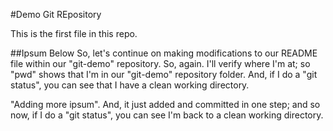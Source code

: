 #Demo Git REpository

This is the first file in this repo.

##Ipsum Below
So, let's continue on making modifications to our README file
within our "git-demo" repository. So, again. I'll verify where I'm at; so "pwd"
shows that I'm in our "git-demo" repository folder. And, if I do a "git status",
you can see that I have a clean working directory. 

"Adding more ipsum". And, it just added and committed in one step;
and so now, if I do a "git status", you can see I'm back to a clean working directory.